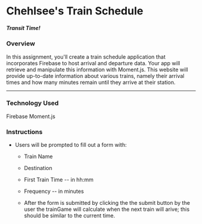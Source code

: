 # Chehlsee's Train Schedule

##### Transit Time!

### Overview

In this assignment, you'll create a train schedule application that incorporates Firebase to host arrival and departure data. Your app will retrieve and manipulate this information with Moment.js. This website will provide up-to-date information about various trains, namely their arrival times and how many minutes remain until they arrive at their station.

- - -

### Technology Used

Firebase Moment.js


### Instructions

* Users will be prompted to fill out a form with:
    
    * Train Name
    
    * Destination 
    
    * First Train Time -- in hh:mm
    
    * Frequency -- in minutes
    
    * After the form is submitted by clicking the the submit button by the user the trainGame will calculate when the next train will arive; this should be similar to the current time.
 
